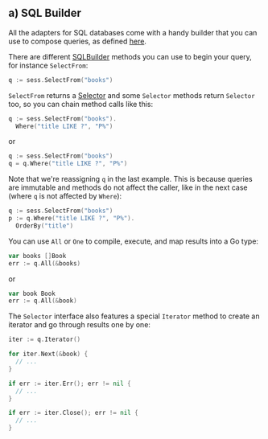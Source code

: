 ## a) SQL Builder

All the adapters for SQL databases come with a handy builder that you
can use to compose queries, as defined [here](https://upper.io/db.v3/lib/sqlbuilder).

There are different [SQLBuilder][1] methods you can use to begin your query, for
instance `SelectFrom`:

```go
q := sess.SelectFrom("books")
```

`SelectFrom` returns a [Selector][2] and some `Selector` methods return `Selector` 
too, so you can chain method calls like this:

```go
q := sess.SelectFrom("books").
  Where("title LIKE ?", "P%")
```

or

```go
q := sess.SelectFrom("books")
q = q.Where("title LIKE ?", "P%")
```

Note that we're reassigning `q` in the last example. This is because queries
are immutable and methods do not affect the caller, like in the next case (where
`q` is not affected by `Where`):

```go
q := sess.SelectFrom("books")
p := q.Where("title LIKE ?", "P%").
  OrderBy("title")
```

You can use `All` or `One` to compile, execute, and map results into
a Go type:

```go
var books []Book
err := q.All(&books)
```

or

```go
var book Book
err := q.All(&book)
```

The `Selector` interface also features a special `Iterator` method to create 
an iterator and go through results one by one:

```go
iter := q.Iterator()

for iter.Next(&book) {
  // ...
}

if err := iter.Err(); err != nil {
  // ...
}

if err := iter.Close(); err != nil {
  // ...
}
```



[1]: https://godoc.org/upper.io/db.v3/lib/sqlbuilder#SQLBuilder
[2]: https://godoc.org/upper.io/db.v3/lib/sqlbuilder#Selector
